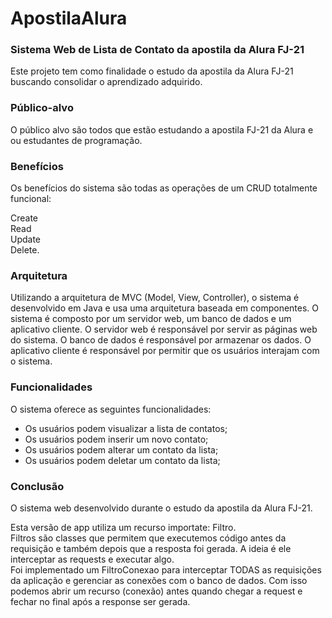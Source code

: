 # ApostilaAlura  

### **Sistema Web de Lista de Contato da apostila da Alura FJ-21**  
  
Este projeto tem como finalidade o estudo da apostila da Alura FJ-21 buscando consolidar o aprendizado adquirido.  
  
### **Público-alvo**  
  
O público alvo são todos que estão estudando a apostila FJ-21 da Alura e ou estudantes de programação.  
  
### **Benefícios**  
  
Os benefícios do sistema são todas as operações de um CRUD totalmente funcional:  
  
Create  
Read  
Update  
Delete.  
  
### **Arquitetura**  
Utilizando a arquitetura de MVC (Model, View, Controller), o sistema é desenvolvido em Java e usa uma arquitetura baseada em componentes. O sistema é composto por um servidor web, um banco de dados e um aplicativo cliente. O servidor web é responsável por servir as páginas web do sistema. O banco de dados é responsável por armazenar os dados. O aplicativo cliente é responsável por permitir que os usuários interajam com o sistema.  
  
### **Funcionalidades**  
  
O sistema oferece as seguintes funcionalidades:  
  
* Os usuários podem visualizar a lista de contatos;  
* Os usuários podem inserir um novo contato;  
* Os usuários podem alterar um contato da lista;  
* Os usuários podem deletar um contato da lista;  
  
### **Conclusão**  
  
O sistema web desenvolvido durante o estudo da apostila da Alura FJ-21.  
     
Esta versão de app utiliza um recurso importate: Filtro.  
Filtros são classes que permitem que executemos código antes da requisição e também depois que a resposta foi gerada. A ideia é ele interceptar as requests e executar algo.  
Foi implementado um FiltroConexao para interceptar TODAS as requisições da aplicação e gerenciar as conexões com o banco de dados. Com isso podemos abrir um recurso (conexão) antes quando chegar a request e fechar no final após a response ser gerada.   
